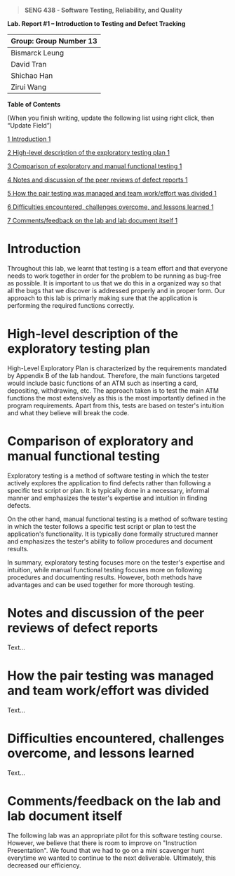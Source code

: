 >   **SENG 438 - Software Testing, Reliability, and Quality**

**Lab. Report \#1 – Introduction to Testing and Defect Tracking**

| Group: Group Number 13     |
|-----------------|
| Bismarck Leung               |   
| David Tran              |   
| Shichao Han              |   
| Zirui Wang                |   


**Table of Contents**

(When you finish writing, update the following list using right click, then
“Update Field”)

[1 Introduction	1](#_Toc439194677)

[2 High-level description of the exploratory testing plan	1](#_Toc439194678)

[3 Comparison of exploratory and manual functional testing	1](#_Toc439194679)

[4 Notes and discussion of the peer reviews of defect reports	1](#_Toc439194680)

[5 How the pair testing was managed and team work/effort was
divided	1](#_Toc439194681)

[6 Difficulties encountered, challenges overcome, and lessons
learned	1](#_Toc439194682)

[7 Comments/feedback on the lab and lab document itself	1](#_Toc439194683)

# Introduction

Throughout this lab, we learnt that testing is a team effort and that everyone needs to work together in order for the problem to be running as bug-free as possible. It is important to us that we do this in a organized way so that all the bugs that we discover is addressed properly and in proper form. Our approach to this lab is primarly making sure that the application is performing the required functions correctly.

# High-level description of the exploratory testing plan

High-Level Exploratory Plan is characterized by the requirements mandated by Appendix B of the lab handout. Therefore, the main functions targeted would include basic functions of an ATM such as inserting a card, depositing, withdrawing, etc. The approach taken is to test the main ATM functions the most extensively as this is the most importantly defined in the program requirements. Apart from this, tests are based on tester's intuition and what they believe will break the code.

# Comparison of exploratory and manual functional testing
Exploratory testing is a method of software testing in which the tester actively explores the application to find defects rather than following a specific test script or plan. It is typically done in a necessary, informal manner and emphasizes the tester's expertise and intuition in finding defects.

On the other hand, manual functional testing is a method of software testing in which the tester follows a specific test script or plan to test the application's functionality. It is typically done formally structured manner and emphasizes the tester's ability to follow procedures and document results.

In summary, exploratory testing focuses more on the tester's expertise and intuition, while manual functional testing focuses more on following procedures and documenting results. However, both methods have advantages and can be used together for more thorough testing.

# Notes and discussion of the peer reviews of defect reports

Text…

# How the pair testing was managed and team work/effort was divided 

Text…

# Difficulties encountered, challenges overcome, and lessons learned

Text…

# Comments/feedback on the lab and lab document itself

The following lab was an appropriate pilot for this software testing course. However, we believe that there is room to improve on "Instruction Presentation". We found that we had to go on a mini scavenger hunt everytime we wanted to continue to the next deliverable. Ultimately, this decreased our efficiency.
